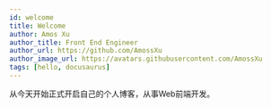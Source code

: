 ```yaml
---
id: welcome
title: Welcome
author: Amos Xu
author_title: Front End Engineer
author_url: https://github.com/AmossXu
author_image_url: https://avatars.githubusercontent.com/AmossXu
tags: [hello, docusaurus]
---
```


从今天开始正式开启自己的个人博客，从事Web前端开发。


